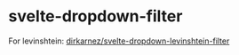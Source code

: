 svelte-dropdown-filter
======================
For levinshtein: [dirkarnez/svelte-dropdown-levinshtein-filter](https://github.com/dirkarnez/svelte-dropdown-levinshtein-filter/tree/main)
